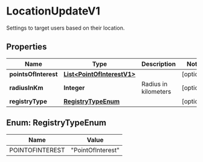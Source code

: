 

# LocationUpdateV1

Settings to target users based on their location.

## Properties

| Name | Type | Description | Notes |
|------------ | ------------- | ------------- | -------------|
|**pointsOfInterest** | [**List&lt;PointOfInterestV1&gt;**](PointOfInterestV1.md) |  |  [optional] |
|**radiusInKm** | **Integer** | Radius in kilometers |  [optional] |
|**registryType** | [**RegistryTypeEnum**](#RegistryTypeEnum) |  |  [optional] |



## Enum: RegistryTypeEnum

| Name | Value |
|---- | -----|
| POINTOFINTEREST | &quot;PointOfInterest&quot; |



